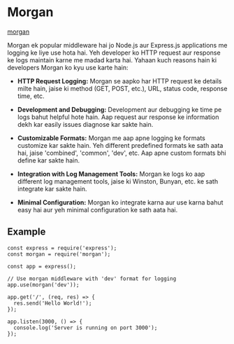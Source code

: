 # Morgan
[morgan](https://www.npmjs.com/package/morgan)


Morgan ek popular middleware hai jo Node.js aur Express.js applications me logging ke liye use hota hai. Yeh developer ko HTTP request aur response ke logs maintain karne me madad karta hai. Yahaan kuch reasons hain ki developers Morgan ko kyu use karte hain:

- **HTTP Request Logging:** Morgan se aapko har HTTP request ke details milte hain, jaise ki method (GET, POST, etc.), URL, status code, response time, etc.

- **Development and Debugging:** Development aur debugging ke time pe logs bahut helpful hote hain. Aap request aur response ke information dekh kar easily issues diagnose kar sakte hain.

- **Customizable Formats:** Morgan me aap apne logging ke formats customize kar sakte hain. Yeh different predefined formats ke sath aata hai, jaise 'combined', 'common', 'dev', etc. Aap apne custom formats bhi define kar sakte hain.

- **Integration with Log Management Tools:** Morgan ke logs ko aap different log management tools, jaise ki Winston, Bunyan, etc. ke sath integrate kar sakte hain.

- **Minimal Configuration:** Morgan ko integrate karna aur use karna bahut easy hai aur yeh minimal configuration ke sath aata hai.

## Example
```
const express = require('express');
const morgan = require('morgan');

const app = express();

// Use morgan middleware with 'dev' format for logging
app.use(morgan('dev'));

app.get('/', (req, res) => {
  res.send('Hello World!');
});

app.listen(3000, () => {
  console.log('Server is running on port 3000');
});
```